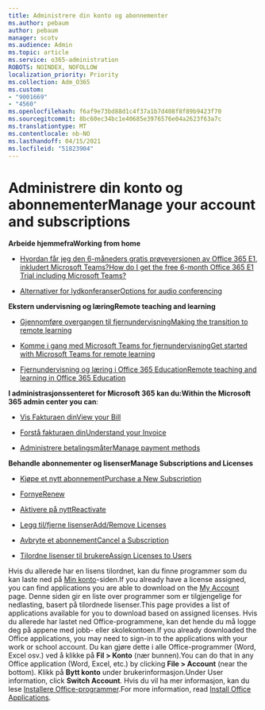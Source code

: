 ```yaml
---
title: Administrere din konto og abonnementer
ms.author: pebaum
author: pebaum
manager: scotv
ms.audience: Admin
ms.topic: article
ms.service: o365-administration
ROBOTS: NOINDEX, NOFOLLOW
localization_priority: Priority
ms.collection: Adm_O365
ms.custom:
- "9001669"
- "4560"
ms.openlocfilehash: f6af9e73bd88d1c4f37a1b7d408f8f89b9423f70
ms.sourcegitcommit: 8bc60ec34bc1e40685e3976576e04a2623f63a7c
ms.translationtype: MT
ms.contentlocale: nb-NO
ms.lasthandoff: 04/15/2021
ms.locfileid: "51823904"
---
```

# <a name="manage-your-account-and-subscriptions"></a><span data-ttu-id="d52a0-102">Administrere din konto og abonnementer</span><span class="sxs-lookup"><span data-stu-id="d52a0-102">Manage your account and subscriptions</span></span>

<span data-ttu-id="d52a0-103">**Arbeide hjemmefra**</span><span class="sxs-lookup"><span data-stu-id="d52a0-103">**Working from home**</span></span>
- [<span data-ttu-id="d52a0-104">Hvordan får jeg den 6-måneders gratis prøveversjonen av Office 365 E1, inkludert Microsoft Teams?</span><span class="sxs-lookup"><span data-stu-id="d52a0-104">How do I get the free 6-month Office 365 E1 Trial including Microsoft Teams?</span></span>](https://docs.microsoft.com/MicrosoftTeams/e1-trial-license)

- [<span data-ttu-id="d52a0-105">Alternativer for lydkonferanser</span><span class="sxs-lookup"><span data-stu-id="d52a0-105">Options for audio conferencing</span></span>](https://docs.microsoft.com/alchemyinsights/options-for-audio-conferencing)

<span data-ttu-id="d52a0-106">**Ekstern undervisning og læring**</span><span class="sxs-lookup"><span data-stu-id="d52a0-106">**Remote teaching and learning**</span></span>

- [<span data-ttu-id="d52a0-107">Gjennomføre overgangen til fjernundervisning</span><span class="sxs-lookup"><span data-stu-id="d52a0-107">Making the transition to remote learning</span></span>](https://www.microsoft.com/education/remote-learning)

- [<span data-ttu-id="d52a0-108">Komme i gang med Microsoft Teams for fjernundervisning</span><span class="sxs-lookup"><span data-stu-id="d52a0-108">Get started with Microsoft Teams for remote learning</span></span>](https://docs.microsoft.com/MicrosoftTeams/remote-learning-edu)

- [<span data-ttu-id="d52a0-109">Fjernundervisning og læring i Office 365 Education</span><span class="sxs-lookup"><span data-stu-id="d52a0-109">Remote teaching and learning in Office 365 Education</span></span>](https://docs.microsoft.com/MicrosoftTeams/remote-learning-edu)

<span data-ttu-id="d52a0-110">**I administrasjonssenteret for Microsoft 365 kan du:**</span><span class="sxs-lookup"><span data-stu-id="d52a0-110">**Within the Microsoft 365 admin center you can**:</span></span> 

- [<span data-ttu-id="d52a0-111">Vis Fakturaen din</span><span class="sxs-lookup"><span data-stu-id="d52a0-111">View your Bill</span></span>](https://docs.microsoft.com/microsoft-365/commerce/billing-and-payments/view-your-bill-or-invoice) 

- [<span data-ttu-id="d52a0-112">Forstå fakturaen din</span><span class="sxs-lookup"><span data-stu-id="d52a0-112">Understand your Invoice</span></span>](https://docs.microsoft.com/microsoft-365/commerce/billing-and-payments/understand-your-invoice)

- [<span data-ttu-id="d52a0-113">Administrere betalingsmåter</span><span class="sxs-lookup"><span data-stu-id="d52a0-113">Manage payment methods</span></span>](https://docs.microsoft.com/microsoft-365/commerce/billing-and-payments/manage-payment-methods)

<span data-ttu-id="d52a0-114">**Behandle abonnementer og lisenser**</span><span class="sxs-lookup"><span data-stu-id="d52a0-114">**Manage Subscriptions and Licenses**</span></span> 

- [<span data-ttu-id="d52a0-115">Kjøpe et nytt abonnement</span><span class="sxs-lookup"><span data-stu-id="d52a0-115">Purchase a New Subscription</span></span>](https://docs.microsoft.com/microsoft-365/commerce/subscriptions/upgrade-to-different-plan)

- [<span data-ttu-id="d52a0-116">Fornye</span><span class="sxs-lookup"><span data-stu-id="d52a0-116">Renew</span></span>](https://docs.microsoft.com/microsoft-365/commerce/subscriptions/renew-your-subscription) 

- [<span data-ttu-id="d52a0-117">Aktivere på nytt</span><span class="sxs-lookup"><span data-stu-id="d52a0-117">Reactivate</span></span>](https://docs.microsoft.com/microsoft-365/commerce/subscriptions/reactivate-your-subscription)

- [<span data-ttu-id="d52a0-118">Legg til/fjerne lisenser</span><span class="sxs-lookup"><span data-stu-id="d52a0-118">Add/Remove Licenses</span></span>](https://docs.microsoft.com/microsoft-365/commerce/licenses/buy-licenses)

- [<span data-ttu-id="d52a0-119">Avbryte et abonnement</span><span class="sxs-lookup"><span data-stu-id="d52a0-119">Cancel a Subscription</span></span>](https://docs.microsoft.com/microsoft-365/commerce/subscriptions/cancel-your-subscription)

- [<span data-ttu-id="d52a0-120">Tilordne lisenser til brukere</span><span class="sxs-lookup"><span data-stu-id="d52a0-120">Assign Licenses to Users</span></span>](https://docs.microsoft.com/microsoft-365/admin/manage/assign-licenses-to-users)

<span data-ttu-id="d52a0-121">Hvis du allerede har en lisens tilordnet, kan du finne programmer som du kan laste ned på [Min konto](https://portal.office.com/account/#installs)-siden.</span><span class="sxs-lookup"><span data-stu-id="d52a0-121">If you already have a license assigned, you can find applications you are able to download on the [My Account](https://portal.office.com/account/#installs) page.</span></span> <span data-ttu-id="d52a0-122">Denne siden gir en liste over programmer som er tilgjengelige for nedlasting, basert på tilordnede lisenser.</span><span class="sxs-lookup"><span data-stu-id="d52a0-122">This page provides a list of applications available for you to download based on assigned licenses.</span></span> <span data-ttu-id="d52a0-123">Hvis du allerede har lastet ned Office-programmene, kan det hende du må logge deg på appene med jobb- eller skolekontoen.</span><span class="sxs-lookup"><span data-stu-id="d52a0-123">If you already downloaded the Office applications, you may need to sign-in to the applications with your work or school account.</span></span> <span data-ttu-id="d52a0-124">Du kan gjøre dette i alle Office-programmer (Word, Excel osv.) ved å klikke på **Fil > Konto** (nær bunnen).</span><span class="sxs-lookup"><span data-stu-id="d52a0-124">You can do that in any Office application (Word, Excel, etc.) by clicking **File > Account** (near the bottom).</span></span> <span data-ttu-id="d52a0-125">Klikk på **Bytt konto** under brukerinformasjon.</span><span class="sxs-lookup"><span data-stu-id="d52a0-125">Under User information, click **Switch Account**.</span></span> <span data-ttu-id="d52a0-126">Hvis du vil ha mer informasjon, kan du lese [Installere Office-programmer](https://docs.microsoft.com/microsoft-365/admin/setup/install-applications).</span><span class="sxs-lookup"><span data-stu-id="d52a0-126">For more information, read [Install Office Applications](https://docs.microsoft.com/microsoft-365/admin/setup/install-applications).</span></span> 
